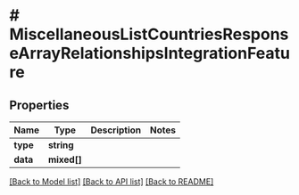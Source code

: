 # # MiscellaneousListCountriesResponseArrayRelationshipsIntegrationFeature

## Properties

Name | Type | Description | Notes
------------ | ------------- | ------------- | -------------
**type** | **string** |  |
**data** | **mixed[]** |  |

[[Back to Model list]](../../README.md#models) [[Back to API list]](../../README.md#endpoints) [[Back to README]](../../README.md)
